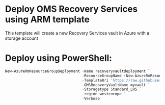 # Deploy OMS Recovery Services using ARM template
This template will create a new Recovery Services vault in Azure with a storage account

# Deploy using PowerShell:
````powershell
New-AzureRmResourceGroupDeployment -Name recoveryvaultdeployment `
                                   -ResourceGroupName (New-AzureRmResourceGroup -Name drtest -Location westeurope).ResourceGroupName `
                                   -TemplateUri 'https://raw.githubusercontent.com/krnese/AzureDeploy/master/OMS/RecoveryServices/azuredeploy.json' `
                                   -OMSRecoveryVaultName myvault `
                                   -Storagetype Standard_LRS `
                                   -region westeurope `
                                   -Verbose
````                                   
